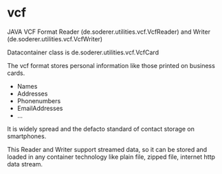 # vcf
JAVA VCF Format Reader (de.soderer.utilities.vcf.VcfReader) and Writer (de.soderer.utilities.vcf.VcfWriter)

Datacontainer class is de.soderer.utilities.vcf.VcfCard

The vcf format stores personal information like those printed on business cards.
- Names
- Addresses
- Phonenumbers
- EmailAddresses
- ...

It is widely spread and the defacto standard of contact storage on smartphones.

This Reader and Writer support streamed data, so it can be stored and loaded in any container technology like plain file, zipped file, internet http data stream.
